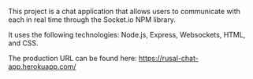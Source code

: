 This project is a chat application that allows users to communicate with each in real time through the Socket.io NPM library. 

It uses the following technologies: Node.js, Express, Websockets, HTML, and CSS.

The production URL can be found here: https://rusal-chat-app.herokuapp.com/ 

